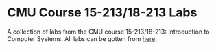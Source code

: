 # CMU Course 15-213/18-213 Labs
A collection of labs from the CMU course 15-213/18-213: Introduction to Computer Systems. All labs can be gotten from [here](http://csapp.cs.cmu.edu/3e/labs.html).
